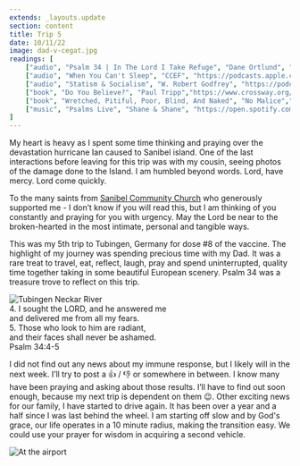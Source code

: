 ```yaml
---
extends: _layouts.update
section: content
title: Trip 5
date: 10/11/22
image: dad-v-cegat.jpg
readings: [
    ["audio", "Psalm 34 | In The Lord I Take Refuge", "Dane Ortlund", "https://podcasts.apple.com/us/podcast/in-the-lord-i-take-refuge-daily-devotions-through/id1583833503?i=1000539250829"],
    ["audio", "When You Can't Sleep", "CCEF", "https://podcasts.apple.com/us/podcast/ccef-podcast-where-life-scripture-meet/id1196426810?i=1000581249758"],
    ["audio", "Statism & Socialism", "W. Robert Godfrey", "https://podcasts.apple.com/us/podcast/renewing-your-mind-with-r-c-sproul/id110916650?i=1000578906787"],
    ["book", "Do You Believe?", "Paul Tripp","https://www.crossway.org/books/do-you-believe-hcj/"],
    ["book", "Wretched, Pitiful, Poor, Blind, And Naked", "No Malice","https://www.amazon.com/Wretched-Pitiful-Poor-Blind-Naked-ebook/dp/B004SIQSVU"],
    ["music", "Psalms Live", "Shane & Shane", "https://open.spotify.com/album/3UzKQzSKz9lo1rGBDm7iFv?si=I9EgBm9dSZOQIhELU9jSWQ"],
]
---
```


My heart is heavy as I spent some time thinking and praying over the devastation hurricane Ian caused to Sanibel island. One of the last interactions before leaving for this trip was with my cousin, seeing photos of the damage done to the Island. I am humbled beyond words. Lord, have mercy. Lord come quickly. 

To the many saints from <a href="https://sanibelchurch.com" class="text-yellow-500">Sanibel Community Church</a> who generously supported me - I don’t know if you will read this, but I am thinking of you constantly and praying for you with urgency. May the Lord be near to the broken-hearted in the most intimate, personal and tangible ways. 

This was my 5th trip to Tubingen, Germany for dose #8 of the vaccine. The highlight of my journey was spending precious time with my Dad. It was a rare treat to travel, eat, reflect, laugh, pray and spend uninterrupted, quality time together taking in some beautiful European scenery. Psalm 34 was a treasure trove to reflect on this trip.

<img alt="Tubingen Neckar River" src="/assets/images/dad-cone-cup.jpg" />


<x-blockquote class="font-mono">
    <div><span class="text-sm font-semibold">4.</span> I sought the LORD, and he answered me</div>
    <div class="ml-6">and delivered me from all my fears.</div>
    <div class="mt-4"><span class="text-sm font-semibold">5.</span> Those who look to him are radiant,</div>
    <div class="ml-6">and their faces shall never be ashamed.</div>
    <div class="mt-4">Psalm 34:4-5</div>
</x-blockquote>

I did not find out any news about my immune response, but I likely will in the next week. I’ll try to post a 👍 / 👎 or somewhere in between. I know many have been praying and asking about those results. I’ll have to find out soon enough, because my next trip is dependent on them 😉. Other exciting news for our family, I have started to drive again. It has been over a year and a half since I was last behind the wheel. I am starting off slow and by God's grace, our life operates in a 10 minute radius, making the transition easy. We could use your prayer for wisdom in acquiring a second vehicle.

<img alt="At the airport" src="/assets/images/tubes-mountains.jpg" />
